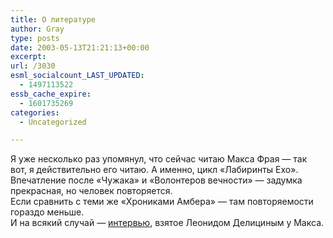 ```yaml
---
title: О литературе
author: Gray
type: posts
date: 2003-05-13T21:21:13+00:00
excerpt:
url: /3030
esml_socialcount_LAST_UPDATED:
  - 1497113522
essb_cache_expire:
  - 1601735269
categories:
  - Uncategorized

---
```








Я уже несколько раз упомянул, что сейчас читаю Макса Фрая &#8212; так вот, я действительно его читаю. А именно, цикл &#171;Лабиринты Ехо&#187;. Впечатление после &#171;Чужака&#187; и &#171;Волонтеров вечности&#187; &#8212; задумка прекрасная, но человек повторяется.  
Если сравнить с теми же &#171;Хрониками Амбера&#187; &#8212; там повторяемости гораздо меньше.  
И на всякий случай &#8212; <a href="http://www.guelman.ru/frei/gostin/15-02.htm" target="_blank">интервью</a>, взятое Леонидом Делициным у Макса.